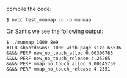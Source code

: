 compile the code:
```
$ nvcc test_munmap.cu -o munmap
```

On Santis we see the following output:
```
$ ./munmap 1000 8e9
#TLB shootdowns: 1000 with page size 65536
&&&& PERF new_no_touch_alloc 0.00306785
&&&& PERF new_no_touch_release 4.25265
&&&& PERF mmap_no_touch_alloc 0.00145759
&&&& PERF mmap_no_touch_release 4.2351

